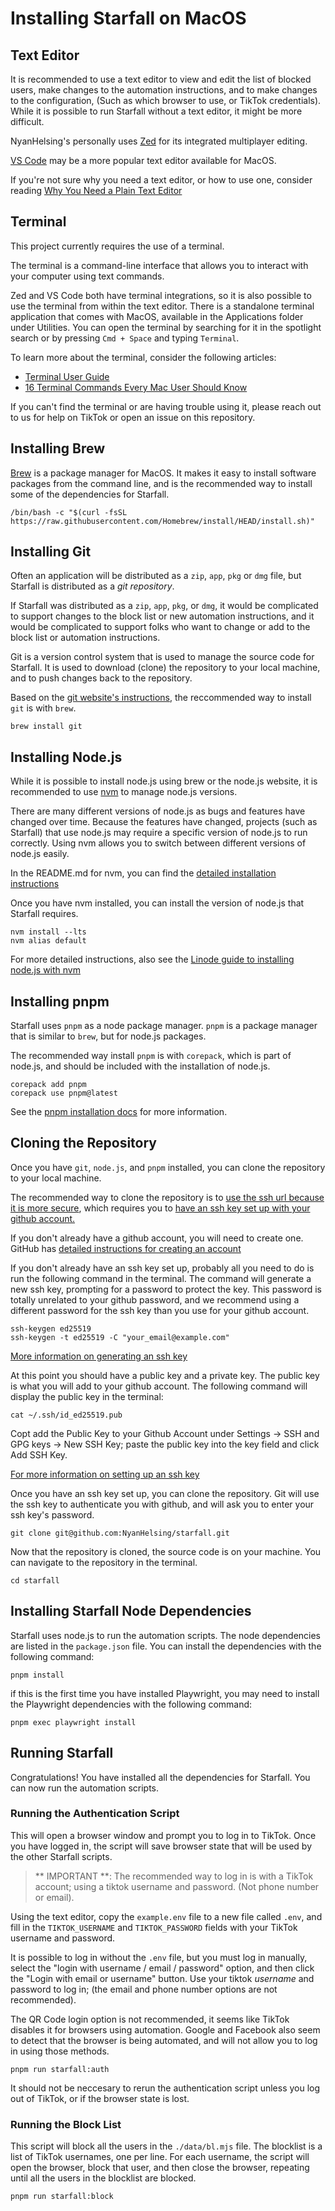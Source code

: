 # Installing Starfall on MacOS

## Text Editor

It is recommended to use a text editor to view and edit the list of blocked users, make changes to the automation instructions, and to make changes to the configuration, (Such as which browser to use, or TikTok credentials). While it is possible to run Starfall without a text editor, it might be more difficult.

NyanHelsing's personally uses [Zed](https://zed.dev/) for its integrated multiplayer editing.

[VS Code](https://code.visualstudio.com/) may be a more popular text editor available for MacOS.

If you're not sure why you need a text editor, or how to use one, consider reading [Why You Need a Plain Text Editor](https://www.howtogeek.com/795509/why-you-need-a-plain-text-editor/)

## Terminal

This project currently requires the use of a terminal.

The terminal is a command-line interface that allows you to interact with your computer using text commands.

Zed and VS Code both have terminal integrations, so it is also possible to use the terminal from within the text editor. There is a standalone terminal application that comes with MacOS, available in the Applications folder under Utilities. You can open the terminal by searching for it in the spotlight search or by pressing `Cmd + Space` and typing `Terminal`.

To learn more about the terminal, consider the following articles:

- [Terminal User Guide](https://support.apple.com/guide/terminal/welcome/mac)
- [16 Terminal Commands Every Mac User Should Know](https://www.howtogeek.com/729038/16-terminal-commands-every-mac-user-should-know/)

If you can't find the terminal or are having trouble using it, please reach out to us for help on TikTok or open an issue on this repository.

## Installing Brew

[Brew](https://brew.sh/) is a package manager for MacOS. It makes it easy to install software packages from the command line, and is the recommended way to install some of the dependencies for Starfall.

```
/bin/bash -c "$(curl -fsSL https://raw.githubusercontent.com/Homebrew/install/HEAD/install.sh)"
```

## Installing Git

Often an application will be distributed as a `zip`, `app`, `pkg` or `dmg` file, but Starfall is distributed as a _git repository_.

If Starfall was distributed as a `zip`, `app`, `pkg`, or `dmg`, it would be complicated to support changes to the block list or new automation instructions, and it would be complicated to support folks who want to change or add to the block list or automation instructions.

Git is a version control system that is used to manage the source code for Starfall. It is used to download (clone) the repository to your local machine, and to push changes back to the repository.

Based on the [git website's instructions](https://git-scm.com/download/mac), the reccommended way to install `git` is with `brew`.

```
brew install git
```

## Installing Node.js

While it is possible to install node.js using brew or the node.js website, it is recommended to use [nvm](nvm.sh) to manage node.js versions.

There are many different versions of node.js as bugs and features have changed over time. Because the features have changed, projects (such as Starfall) that use node.js may require a specific version of node.js to run correctly. Using nvm allows you to switch between different versions of node.js easily.

In the README.md for nvm, you can find the [detailed installation instructions](https://github.com/nvm-sh/nvm/blob/master/README.md#installing-and-updating)

Once you have nvm installed, you can install the version of node.js that Starfall requires.

```
nvm install --lts
nvm alias default
```

For more detailed instructions, also see the [Linode guide to installing node.js with nvm](https://www.linode.com/docs/guides/how-to-install-use-node-version-manager-nvm/)

## Installing pnpm

Starfall uses `pnpm` as a node package manager. `pnpm` is a package manager that is similar to `brew`, but for node.js packages.

The recommended way install `pnpm` is with `corepack`, which is part of node.js,
and should be included with the installation of node.js.

```
corepack add pnpm
corepack use pnpm@latest
```

See the [pnpm installation docs](https://pnpm.io/installation) for more information.

## Cloning the Repository

Once you have `git`, `node.js`, and `pnpm` installed, you can clone the repository to your local machine.

The recommended way to clone the repository is to [use the ssh url because it is more secure](https://www.howtogeek.com/devops/should-you-use-https-or-ssh-for-git/), which requires you to [have an ssh key set up with your github account.]( https://docs.github.com/en/authentication/connecting-to-github-with-ssh/adding-a-new-ssh-key-to-your-github-account?tool=webui)

If you don't already have a github account, you will need to create one. GitHub has [detailed instructions for creating an account](https://docs.github.com/en/get-started/start-your-journey/creating-an-account-on-github)

If you don't already have an ssh key set up, probably all you need to do is run the following command in the terminal. The command will generate a new ssh key, prompting for a password to protect the key. This password is totally unrelated to your github password, and we recommend using a different password for the ssh key than you use for your github account.

```
ssh-keygen ed25519
ssh-keygen -t ed25519 -C "your_email@example.com"
```

[More information on generating an ssh key]( https://docs.github.com/en/authentication/connecting-to-github-with-ssh/generating-a-new-ssh-key-and-adding-it-to-the-ssh-agent#generating-a-new-ssh-key)

At this point you should have a public key and a private key. The public key is what you will add to your github account. The following command will display the public key in the terminal:

```
cat ~/.ssh/id_ed25519.pub
```

Copt add the Public Key to your Github Account under Settings -> SSH and GPG keys -> New SSH Key; paste the public key into the key field and click Add SSH Key.

[For more information on setting up an ssh key](https://docs.github.com/en/github/authenticating-to-github/connecting-to-github-with-ssh)

Once you have an ssh key set up, you can clone the repository. Git will use the ssh key to authenticate you with github, and will ask you to enter your ssh key's password.

```
git clone git@github.com:NyanHelsing/starfall.git
```

Now that the repository is cloned, the source code is on your machine. You can navigate to the repository in the terminal.

```
cd starfall
```

## Installing Starfall Node Dependencies

Starfall uses node.js to run the automation scripts. The node dependencies are listed in the `package.json` file. You can install the dependencies with the following command:

```
pnpm install
```

if this is the first time you have installed Playwright, you may need to install the Playwright dependencies with the following command:

```
pnpm exec playwright install
```

## Running Starfall

Congratulations! You have installed all the dependencies for Starfall. You can now run the automation scripts.

### Running the Authentication Script

This will open a browser window and prompt you to log in to TikTok. Once you have logged in, the script will save browser state that will be used by the other Starfall scripts.

> ** IMPORTANT **: The recommended way to log in is with a TikTok account; using a tiktok username and password. (Not phone number or email).

Using the text editor, copy the `example.env` file to a new file called `.env`, and fill in the `TIKTOK_USERNAME` and `TIKTOK_PASSWORD` fields with your TikTok username and password.

It is possible to log in without the `.env` file, but you must log in manually, select the "login with username / email / password" option, and then click the "Login with email or username" button. Use your tiktok *username* and password to log in; (the email and phone number options are not recommended).

The QR Code login option is not recommended, it seems like TikTok disables it for browsers using automation. Google and Facebook also seem to detect that the browser is being automated, and will not allow you to log in using those methods.

```
pnpm run starfall:auth
```

It should not be neccesary to rerun the authentication script unless you log out of TikTok, or if the browser state is lost.

### Running the Block List

This script will block all the users in the `./data/bl.mjs` file. The blocklist is a list of TikTok usernames, one per line. For each username, the script will open the browser, block that user, and then close the browser, repeating until all the users in the blocklist are blocked.

```
pnpm run starfall:block
```
